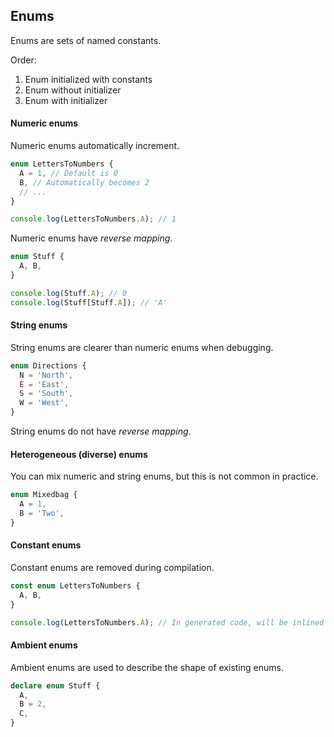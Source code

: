 ## Enums

Enums are sets of named constants.

Order:
1. Enum initialized with constants
2. Enum without initializer
3. Enum with initializer

#### Numeric enums

Numeric enums automatically increment.

```typescript
enum LettersToNumbers {
  A = 1, // Default is 0
  B, // Automatically becomes 2
  // ...
}

console.log(LettersToNumbers.A); // 1
```

Numeric enums have *reverse mapping*.

```typescript
enum Stuff {
  A, B,
}

console.log(Stuff.A); // 0
console.log(Stuff[Stuff.A]); // 'A'
```

#### String enums

String enums are clearer than numeric enums when debugging.

```typescript
enum Directions {
  N = 'North',
  E = 'East',
  S = 'South',
  W = 'West',
}
```

String enums do not have *reverse mapping*.

#### Heterogeneous (diverse) enums

You can mix numeric and string enums, but this is not common in practice.

```typescript
enum Mixedbag {
  A = 1,
  B = 'Two',
}
```

#### Constant enums

Constant enums are removed during compilation.

```typescript
const enum LettersToNumbers {
  A, B,
}

console.log(LettersToNumbers.A); // In generated code, will be inlined to console.log(0); 
```

#### Ambient enums

Ambient enums are used to describe the shape of existing enums.

```typescript
declare enum Stuff {
  A,
  B = 2,
  C,
}
```
